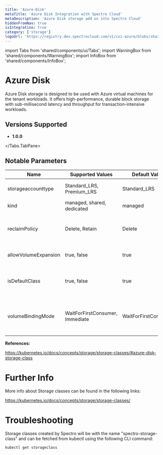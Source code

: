 ```yaml
---
title: 'Azure-Disk'
metaTitle: 'Azure Disk Integration with Spectro Cloud'
metaDescription: 'Azure Disk storage add on into Spectro Cloud'
hiddenFromNav: true
isIntegration: true
category: ['storage']
logoUrl: 'https://registry.dev.spectrocloud.com/v1/csi-azure/blobs/sha256:0787b7943741181181823079533cd363884a28aa0651715ea43408bdc77a5c51?type=image/png'
---
```


import Tabs from 'shared/components/ui/Tabs';
import WarningBox from 'shared/components/WarningBox';
import InfoBox from 'shared/components/InfoBox';




# Azure Disk

Azure Disk storage is designed to be used with Azure virtual machines for the tenant workloads. It offers high-performance, durable block storage with sub-millisecond latency and throughput for transaction-intensive workloads.


## Versions Supported

<Tabs>
<Tabs.TabPane tab="1.0.x" key="1.0.x">

* **1.0.0** 

</Tabs.TabPane>
</Tabs>

## Notable Parameters

| Name | Supported Values | Default Value | Description |
| --- | --- | --- | --- |
| storageaccounttype | Standard_LRS, Premium_LRS | Standard_LRS | The storage account type to use |
| kind | managed, shared, dedicated | managed | The disk kind |
| reclaimPolicy | Delete, Retain | Delete | Defines whether volumes will be retained or deleted |
| allowVolumeExpansion | true, false | true | Flag to allow resizing volume |
| isDefaultClass  | true, false | true | Flag to denote if this StorageClass will be the default |
| volumeBindingMode | WaitForFirstConsumer, Immediate | WaitForFirstConsumer | Controls when volumeBinding and dynamic provisioning should happen |

**References:**

https://kubernetes.io/docs/concepts/storage/storage-classes/#azure-disk-storage-class



# Further Info

More info about Storage classes can be found in the following links:

https://kubernetes.io/docs/concepts/storage/storage-classes/

# Troubleshooting

Storage classes created by Spectro will be with the name "spectro-storage-class" and can be fetched from kubectl using the following CLI command:

```bash
kubectl get storageclass
```
